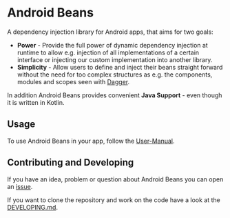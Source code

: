 # Android Beans

A dependency injection library for Android apps, that aims for two goals:
- **Power** - Provide the full power of dynamic dependency injection at runtime to allow e.g. injection of all implementations of a certain interface or injecting our custom implementation into another library.
- **Simplicity** - Allow users to define and inject their beans straight forward without the need for too complex structures as e.g. the components, modules and scopes seen with [Dagger](https://google.github.io/dagger/).

In addition Android Beans provides convenient **Java Support** - even though it is written in Kotlin. 


## Usage

To use Android Beans in your app, follow the [User-Manual](USAGE.md).


## Contributing and Developing 

If you have an idea, problem or question about Android Beans you can open an [issue](https://github.com/christopherfrieler/android-beans/issues).

If you want to clone the repository and work on the code have a look at the [DEVELOPING.md](DEVELOPING.md).
